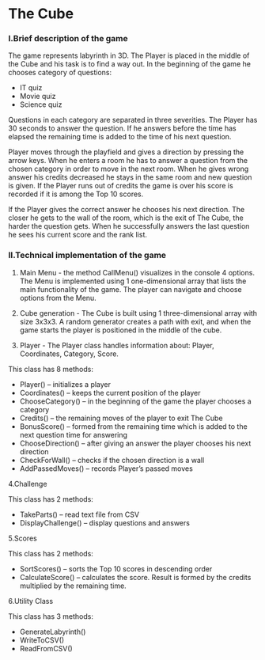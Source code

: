 ﻿The Cube
====================
### I.Brief description of the game

The game represents labyrinth in 3D. The Player is placed in the middle of the Cube and his task is to find a way out. In the beginning of the game he chooses category of questions:
*	IT quiz
*	Movie quiz
*	Science quiz

Questions in each category are separated in three severities. The Player has 30 seconds to
answer the question. If he answers before the time has elapsed the remaining time is added to the time
of his next question.

Player moves through the playfield and gives a direction by pressing the arrow keys. When he
enters a room he has to answer a question from the chosen category in order to move in the next room.
When he gives wrong answer his credits decreased he stays in the same room and new question is given.
If the Player runs out of credits the game is over his score is recorded if it is among the Top 10 scores.

If the Player gives the correct answer he chooses his next direction. The closer he gets to the wall of the room, 
which is the exit of The Cube, the harder the question gets. 
When he successfully answers the last question he sees his current score and the rank list.

### II.Technical implementation of the game

1. Main Menu - the method CallMenu() visualizes in the console 4 options. The Menu is implemented using
1 one-dimensional array that lists the main functionality of the game. The player can navigate and
choose options from the Menu.

2. Cube generation - The Cube is built using 1 three-dimensional array with size 3x3x3. A random generator creates a
path with exit, and when the game starts the player is positioned in the middle of the cube.

3. Player - The Player class handles information about: Player, Coordinates, Category, Score.

This class has 8 methods:

* Player() – initializes a player
* Coordinates() – keeps the current position of the player
* ChooseCategory() – in the beginning of the game the player chooses a category
* Credits() –  the remaining moves of the player to exit The Cube
* BonusScore() – formed from the remaining time which is added to the next question time for answering
* ChooseDirection() – after giving an answer the player chooses his next direction
* CheckForWall() – checks if the chosen direction is a wall
* AddPassedMoves() – records Player’s passed moves 

 4.Challenge

This class has 2 methods:

* TakeParts() – read text file from CSV
* DisplayChallenge() – display questions and answers

 5.Scores

This class has 2 methods:

* SortScores() – sorts the Top 10 scores in descending order
* CalculateScore() – calculates the score. Result is formed by the credits multiplied by the remaining time.

 6.Utility Class

This class has 3 methods:

* GenerateLabyrinth()
* WriteToCSV() 
* ReadFromCSV()